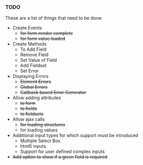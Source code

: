 ### TODO
These are a list of things that need to be done:
* Create Events
    * ~~for form render complete~~
    * ~~for form value loaded~~
* Create Methods
    * To Add Field
    * Remove Field
    * Set Value of Field
    * Add Fieldset
    * Set Error
* Displaying Errors
    * ~~Element Errors~~
    * ~~Global Errors~~
    * ~~Callback based Error Generator~~
* Allow adding attributes
    * ~~to form~~
    * ~~to fields~~
    * ~~to fieldsets~~
* Allow ajax calls
    * ~~for loading structures~~
    * for loading values
* Additional input types for which support must be introduced
    * Multiple Select Box
    * html5 inputs
    * Support for user defined complex inputs
* ~~Add option to show if a given field is required~~